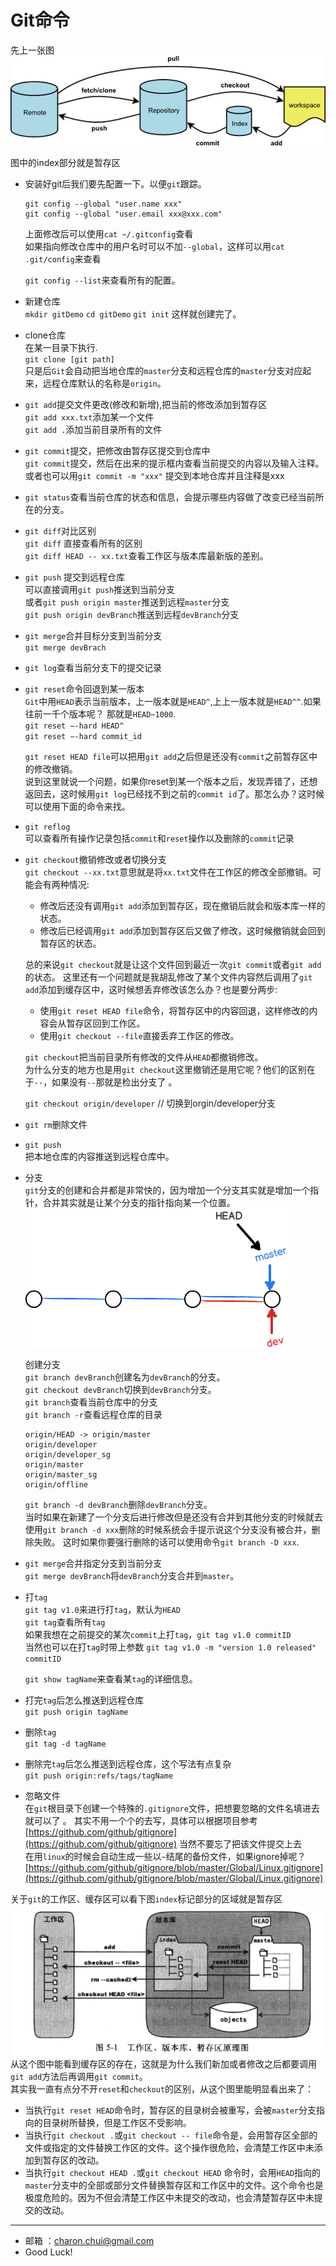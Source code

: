 Git命令
===

先上一张图
![Image](https://raw.githubusercontent.com/CharonChui/Pictures/master/git.jpg)

图中的index部分就是暂存区           

- 安装好git后我们要先配置一下。以便`git`跟踪。
    ```
    git config --global "user.name xxx"
	git config --global "user.email xxx@xxx.com"
	```
	上面修改后可以使用`cat ~/.gitconfig`查看                      
	如果指向修改仓库中的用户名时可以不加`--global`，这样可以用`cat .git/config`来查看             
	
	`git config --list`来查看所有的配置。   

- 新建仓库                          
    `mkdir gitDemo`
    `cd gitDemo`
    `git init`
    这样就创建完了。

- clone仓库                 
	在某一目录下执行.          
    `git clone [git path]`                                    
	只是后`Git`会自动把当地仓库的`master`分支和远程仓库的`master`分支对应起来，远程仓库默认的名称是`origin`。

- `git add`提交文件更改(修改和新增),把当前的修改添加到暂存区                                 
    `git add xxx.txt`添加某一个文件                
    `git add .`添加当前目录所有的文件            

- `git commit`提交，把修改由暂存区提交到仓库中                         
    `git commit`提交，然后在出来的提示框内查看当前提交的内容以及输入注释。          
    或者也可以用`git commit -m "xxx"` 提交到本地仓库并且注释是xxx      

- `git status`查看当前仓库的状态和信息，会提示哪些内容做了改变已经当前所在的分支。              

- `git diff`对比区别                
    `git diff` 直接查看所有的区别                 
	`git diff HEAD -- xx.txt`查看工作区与版本库最新版的差别。            
	
- `git push` 提交到远程仓库                        
    可以直接调用`git push`推送到当前分支         
	或者`git push origin master`推送到远程`master`分支         
	`git push origin devBranch`推送到远程`devBranch`分支           

- `git merge`合并目标分支到当前分支               
    `git merge devBrach`

- `git log`查看当前分支下的提交记录             

- `git reset`命令回退到某一版本                      
    `Git`中用`HEAD`表示当前版本，上一版本就是`HEAD^`,上上一版本就是`HEAD^^`.如果往前一千个版本呢？ 那就是`HEAD~1000`.             
    `git reset —-hard HEAD^`       
    `git reset —-hard commit_id`
	
	`git reset HEAD file`可以把用`git add`之后但是还没有`commit`之前暂存区中的修改撤销。          
    说到这里就说一个问题，如果你reset到某一个版本之后，发现弄错了，还想返回去，这时候用`git log`已经找不到之前的`commit id`了。那怎么办？这时候可以使用下面的命令来找。
	
- `git reflog`               
    可以查看所有操作记录包括`commit`和`reset`操作以及删除的`commit`记录
	
- `git checkout`撤销修改或者切换分支           
    `git checkout --xx.txt`意思就是将`xx.txt`文件在工作区的修改全部撤销。可能会有两种情况:      

	- 修改后还没有调用`git add`添加到暂存区，现在撤销后就会和版本库一样的状态。
	- 修改后已经调用`git add`添加到暂存区后又做了修改，这时候撤销就会回到暂存区的状态。
 
    总的来说`git checkout`就是让这个文件回到最近一次`git commit`或者`git add`的状态。
	这里还有一个问题就是我胡乱修改了某个文件内容然后调用了`git add`添加到缓存区中，这时候想丢弃修改该怎么办？也是要分两步:
	- 使用`git reset HEAD file`命令，将暂存区中的内容回退，这样修改的内容会从暂存区回到工作区。             
	- 使用`git checkout --file`直接丢弃工作区的修改。            
	
	`git checkout`把当前目录所有修改的文件从`HEAD`都撤销修改。        
	为什么分支的地方也是用`git checkout`这里撤销还是用它呢？他们的区别在于`--`，如果没有`--`那就是检出分支了    。
	
	`git checkout origin/developer`  // 切换到orgin/developer分支   

- `git rm`删除文件     
    
- `git push`        
    把本地仓库的内容推送到远程仓库中。
	
- 分支                   
    `git`分支的创建和合并都是非常快的，因为增加一个分支其实就是增加一个指针，合并其实就是让某个分支的指针指向某一个位置。        
    ![Image](https://raw.githubusercontent.com/CharonChui/Pictures/master/git_master_branch.png?raw=true) 

	创建分支                   
	`git branch devBranch`创建名为`devBranch`的分支。          
	`git checkout devBranch`切换到`devBranch`分支。            
	`git branch`查看当前仓库中的分支                   
	`git branch -r`查看远程仓库的目录            
	```
	origin/HEAD -> origin/master
	origin/developer
	origin/developer_sg
	origin/master
	origin/master_sg
	origin/offline
	```
	
	`git branch -d devBranch`删除`devBranch`分支。           
	当时如果在新建了一个分支后进行修改但是还没有合并到其他分支的时候就去使用`git branch -d xxx`删除的时候系统会手提示说这个分支没有被合并，删除失败。
	这时如果你要强行删除的话可以使用命令`git branch -D xxx`.
	
- `git merge`合并指定分支到当前分支                         
   `git merge devBranch`将`devBranch`分支合并到`master`。          
   
- 打`tag`                   
    `git tag v1.0`来进行打`tag`，默认为`HEAD`             
	`git tag`查看所有`tag`          
    如果我想在之前提交的某次`commit`上打`tag`，`git tag v1.0 commitID`     
	当然也可以在打`tag`时带上参数 `git tag v1.0 -m "version 1.0 released" commitID`
	
	`git show tagName`来查看某`tag`的详细信息。          

- 打完`tag`后怎么推送到远程仓库         
    `git push origin tagName`	   
	
- 删除`tag`        
    `git tag -d tagName`	  
	
- 删除完`tag`后怎么推送到远程仓库，这个写法有点复杂                  
    `git push origin:refs/tags/tagName`	
	
- 忽略文件	              
    在`git`根目录下创建一个特殊的`.gitignore`文件，把想要忽略的文件名填进去就可以了                      。
	其实不用一个个的去写，具体可以根据项目参考[https://github.com/github/gitignore](https://github.com/github/gitignore)
	当然不要忘了把该文件提交上去                
	在用`linux`的时候会自动生成一些以`~`结尾的备份文件，如果ignore掉呢？[https://github.com/github/gitignore/blob/master/Global/Linux.gitignore](https://github.com/github/gitignore/blob/master/Global/Linux.gitignore)
	
	
	
关于`git`的工作区、缓存区可以看下图`index`标记部分的区域就是暂存区                     
![Image](https://raw.githubusercontent.com/CharonChui/Pictures/master/git_stage.jpg?raw=true)	      
从这个图中能看到缓存区的存在，这就是为什么我们新加或者修改之后都要调用`git add`方法后再调用`git commit`。              
其实我一直有点分不开`reset`和`checkout`的区别，从这个图里能明显看出来了：

- 当执行`git reset HEAD`命令时，暂存区的目录树会被重写，会被`master`分支指向的目录树所替换，但是工作区不受影响。
- 当执行`git checkout .`或`git checkout -- file`命令是，会用暂存区全部的文件或指定的文件替换工作区的文件。这个操作很危险，会清楚工作区中未添加到暂存区的改动。
- 当执行`git checkout HEAD .`或`git checkout HEAD` 命令时，会用`HEAD`指向的`master`分支中的全部或部分文件替换暂存区和工作区中的文件。这个命令也是极度危险的。因为不但会清楚工作区中未提交的改动，也会清楚暂存区中未提交的改动。

		
---
- 邮箱 ：charon.chui@gmail.com  
- Good Luck! 

	